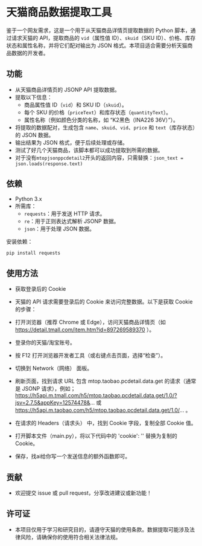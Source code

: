 # 天猫商品数据提取工具

鉴于一个网友需求，这是一个用于从天猫商品详情页提取数据的 Python 脚本，通过请求天猫的 API，提取商品的 `vid`（属性值 ID）、`skuid`（SKU ID）、价格、库存状态和属性名称，并将它们配对输出为 JSON 格式。本项目适合需要分析天猫商品数据的开发者。

## 功能

- 从天猫商品详情页的 JSONP API 提取数据。
- 提取以下信息：
  - 商品属性值 ID（`vid`）和 SKU ID（`skuid`）。
  - 每个 SKU 的价格（`priceText`）和库存状态（`quantityText`）。
  - 属性名称（例如颜色分类的名称，如 “K2黑色（INA226 36V）”）。
- 将提取的数据配对，生成包含 `name`、`skuid`、`vid`、`price` 和 `text`（库存状态）的 JSON 数据。
- 输出结果为 JSON 格式，便于后续处理或存储。
- 测试了好几个天猫商品，该脚本都可以成功提取到所需的数据。
- 对于没有`mtopjsonppcdetail2`开头的返回内容，只需替换：`json_text = json.loads(response.text)`

## 依赖

- Python 3.x
- 所需库：
  - `requests`：用于发送 HTTP 请求。
  - `re`：用于正则表达式解析 JSONP 数据。
  - `json`：用于处理 JSON 数据。

安装依赖：
```bash
pip install requests
```


## 使用方法
- 获取登录后的 Cookie
- 天猫的 API 请求需要登录后的 Cookie 来访问完整数据。以下是获取 Cookie 的步骤：

- 打开浏览器（推荐 Chrome 或 Edge），访问天猫商品详情页（如 https://detail.tmall.com/item.htm?id=897269589370 ）。
- 登录你的天猫/淘宝账号。
- 按 F12 打开浏览器开发者工具（或右键点击页面，选择“检查”）。
- 切换到 Network（网络） 面板。
- 刷新页面，找到请求 URL 包含 mtop.taobao.pcdetail.data.get 的请求（通常是 JSONP 请求），例如；https://h5api.m.tmall.com/h5/mtop.taobao.pcdetail.data.get/1.0/?jsv=2.7.5&appKey=12574478&... 或 https://h5api.m.taobao.com/h5/mtop.taobao.pcdetail.data.get/1.0/... 。
- 在请求的 Headers（请求头） 中，找到 Cookie 字段，复制全部 Cookie 值。
- 打开脚本文件（main.py），将以下代码中的 'cookie': '' 替换为复制的 Cookie。
- 保存，找ai给你写一个发送信息的额外函数即可。

## 贡献
- 欢迎提交 issue 或 pull request，分享改进建议或新功能！

## 许可证
- 本项目仅用于学习和研究目的，请遵守天猫的使用条款。数据提取可能涉及法律风险，请确保你的使用符合相关法律法规。